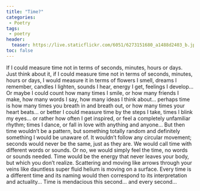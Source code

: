```yaml
---
title: "Time?"
categories:
 - Poetry
tags:
 - poetry
header:
  teaser: https://live.staticflickr.com/6051/6273151680_a1488d2403_b.jpg
toc: false
---  
```

If I could measure time
not in terms of seconds, minutes, hours or days.
Just think about it, if I could measure time
not in terms of seconds, minutes, hours or days,
I would measure it in terms of flowers I smell,
dreams I remember,
candles I lighten,
sounds I hear,
energy I get,
feelings I develop…
Or maybe I could count how many times I smile,
or how many friends I make,
how many words I say,
how many ideas I think about…
perhaps time is how many times you breath in and breath out,
or how many times your heart beats…
or better I could measure time by the steps I take,
times I blink my eyes…
or rather how often I get inspired,
or feel a completely unfamiliar rhythm;
times I dance,
or fall in love with anything and anyone…
But then time wouldn’t be a pattern,
but something totally random
and definitely something I would be unaware of.
It wouldn’t follow any circular movement;
seconds would never be the same, just as they are.
We would call time with different words or sounds.
Or no,
we would simply feel the time,
no words or sounds needed.
Time would be the energy that never leaves your body,
but which you don’t realize.
Scattering and moving like arrows through your veins
like dauntless super fluid helium is moving on a surface.
Every time is a different time and
its naming would then correspond
to its interpretation and actuality…
Time is mendacious this second…
and every second…